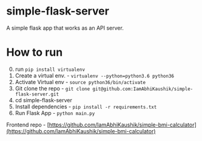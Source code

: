 # simple-flask-server
A simple flask app that works as an API server.

# How to run
0. run `pip install virtualenv`
1. Create a virtual env. - `virtualenv --python=python3.6 python36`
2. Activate Virtual env - `source python36/bin/activate`
3. Git clone the repo - `git clone git@github.com:IamAbhiKaushik/simple-flask-server.git`
4. cd simple-flask-server
5. Install dependencies - `pip install -r requirements.txt`
6. Run Flask App - `python main.py`

Frontend repo - [https://github.com/IamAbhiKaushik/simple-bmi-calculator](https://github.com/IamAbhiKaushik/simple-bmi-calculator)
